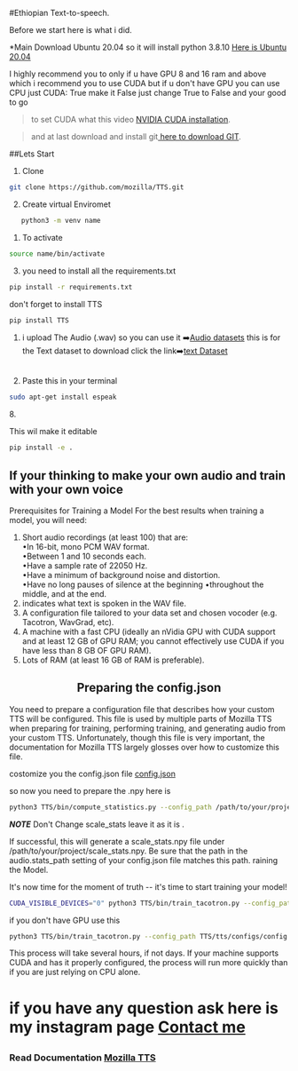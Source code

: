 #Ethiopian Text-to-speech.

 Before we start here is what i did.

  *Main Download Ubuntu 20.04 so it will install python 3.8.10
 <a href="https://www.microsoft.com/store/productId/9MTTCL66CPXJ">Here is Ubuntu 20.04</a> 

 I highly recommend you to only if u have GPU 8 and 16 ram and above which i recommend you to use CUDA  but if u don't have GPU you can use CPU just  CUDA:  True make it False just change True to False and your good to go
  > to set CUDA what this video <a href="https://youtu.be/1HzYU2_t3yc">NVIDIA CUDA installation</a>.

 > and at last download and install git<a href="https://github.com/git-for-windows/git/releases/download/v2.41.0.windows.1/Git-2.41.0-64-bit.exe"> here to download GIT</a>.

 ##Lets Start
 1. Clone   
 ```bash
git clone https://github.com/mozilla/TTS.git
```

 2. Create virtual Enviromet 
```bash   
   python3 -m venv name 
```
   

 1. To activate
 ```bash  
source name/bin/activate 
```
 3. you need to install all the requirements.txt  
```bash
pip install -r requirements.txt
```
don't forget to install TTS 
```bash 
pip install TTS
```

 1. i upload The Audio (.wav) so you can use it ➡️<a href="https://github.com/dawit3228/Ethiopa-text-to-speech/tree/master/TTS/tts/datasets/wavs/wavs">Audio datasets</a> this is for the Text dataset to download click the link➡️<a href="https://github.com/dawit3228/Ethiopa-text-to-speech/blob/master/TTS/tts/datasets/Amharic.txt">text Dataset</a><br><br>
 2. <p>Paste this in your terminal </p> 
```bash
sudo apt-get install espeak
```
 8.<p>This wil make it editable </p> 
```bash
pip install -e .
```
<h2> If your thinking to make your own audio and train with your own voice </h2>
Prerequisites for Training a Model
For the best results when training a model, you will need:

1. Short audio recordings (at least 100) that are:<br>
        &#x2022;In 16-bit, mono PCM WAV format.<br>
        &#x2022;Between 1 and 10 seconds each.<br>
        &#x2022;Have a sample rate of 22050 Hz.<br>
        &#x2022;Have a minimum of background noise and distortion.<br>
        &#x2022;Have no long pauses of silence at the beginning 
        &#x2022;throughout the middle, and at the end.<br>
2. indicates what text is spoken in the WAV file.
3. A configuration file tailored to your data set and chosen vocoder (e.g. Tacotron, WavGrad, etc).
4. A machine with a fast CPU (ideally an nVidia GPU with CUDA support and at least 12 GB of GPU RAM; you cannot effectively use CUDA if you have less than 8 GB OF GPU RAM).
5. Lots of RAM (at least 16 GB of RAM is preferable).

<center><h2>Preparing the config.json</h2></center>
<p>You need to prepare a configuration file that describes how your custom TTS will be configured. This file is used by multiple parts of Mozilla TTS when preparing for training, performing training, and generating audio from your custom TTS. Unfortunately, though this file is very important, the documentation for Mozilla TTS largely glosses over how to customize this file.

costomize you the config.json file  <a href="https://github.com/dawit3228/Ethiopa-text-to-speech/blob/master/TTS/tts/configs/config.json"> config.json</a> </p>
so now you need to prepare the  .npy here is  
```bash
python3 TTS/bin/compute_statistics.py --config_path /path/to/your/project/config.json --out_path /path/to/your/project/scale_stats.npy
```

<b>*NOTE*</b> Don't Change  scale_stats leave it as it is .


If successful, this will generate a scale_stats.npy file under /path/to/your/project/scale_stats.npy. Be sure that the path in the audio.stats_path setting of your config.json file matches this path.
raining the Model.

It's now time for the moment of truth -- it's time to start training your model!
 
 ```bash
CUDA_VISIBLE_DEVICES="0" python3 TTS/bin/train_tacotron.py --config_path TTS/tts/configs/config.json
```
if you don't have GPU use this
```bash
python3 TTS/bin/train_tacotron.py --config_path TTS/tts/configs/config.json
```


<p>This process will take several hours, if not days. If your machine supports CUDA and has it properly configured, the process will run more quickly than if you are just relying on CPU alone.</p>
<h1>

<b>if you have any question ask here is my instagram page</b> <a href="https://www.instagram.com/davemoment_2nd/"><b>Contact me</b></a>
</h1>
<h3>Read Documentation <a href="https://github.com/mozilla/TTS">Mozilla TTS <h3>

